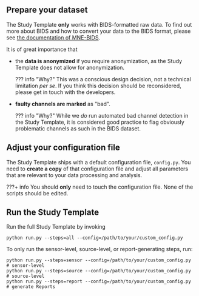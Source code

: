 Prepare your dataset
--------------------
The Study Template **only** works with BIDS-formatted raw data. To find out
more about BIDS and how to convert your data to the BIDS format, please see
[the documentation of MNE-BIDS](https://mne.tools/mne-bids/stable/index.html).

It is of great importance that

- the **data is anonymized** if you require anonymization,
  as the Study Template does not allow for anonymization.

    ??? info "Why?"
        This was a conscious design decision, not a technical
        limitation *per se*. If you think this decision should be
        reconsidered, please get in touch with the developers.

- **faulty channels are marked** as "bad".

    ??? info "Why?"
        While we *do* run automated bad channel detection in the
        Study Template, it is considered good practice to flag
        obviously problematic channels as such in the BIDS dataset.

Adjust your configuration file
------------------------------
The Study Template ships with a default configuration file, `config.py`.
You need to **create a copy** of that configuration file and adjust all
parameters that are relevant to your data processing and analysis.

???+ info
    You should **only** need to touch the configuration file.
    None of the scripts should be edited.

Run the Study Template
----------------------
Run the full Study Template by invoking
```shell
python run.py --steps=all --config=/path/to/your/custom_config.py
```
To only run the sensor-level, source-level, or report-generating steps, run:
```shell
python run.py --steps=sensor --config=/path/to/your/custom_config.py  # sensor-level
python run.py --steps=source --config=/path/to/your/custom_config.py  # source-level
python run.py --steps=report --config=/path/to/your/custom_config.py  # generate Reports
```
